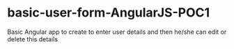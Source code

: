 # basic-user-form-AngularJS-POC1
Basic Angular app to create to enter user details and then he/she can edit or delete this details
